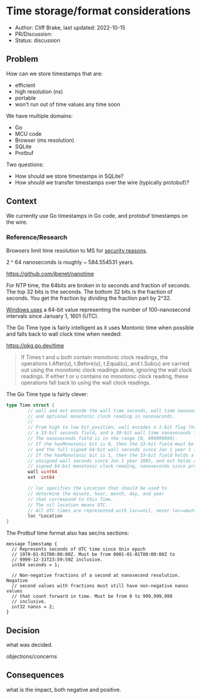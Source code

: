 # Time storage/format considerations

- Author: Cliff Brake, last updated: 2022-10-15
- PR/Discussion:
- Status: discussion

## Problem

How can we store timestamps that are:

- efficient
- high resolution (ns)
- portable
- won't run out of time values any time soon

We have multiple domains:

- Go
- MCU code
- Browser (ms resolution)
- SQLite
- Protbuf

Two questions:

- How should we store timestamps in SQLite?
- How should we transfer timestamps over the wire (typically protobuf)?

## Context

We currently use Go timestamps in Go code, and protobuf timestamps on the wire.

### Reference/Research

Browsers limit time resolution to MS for
[security reasons](https://community.tmpdir.org/t/high-rate-data-example-of-go-concurrency/654/4?u=cbrake).

2 ^ 64 nanoseconds is roughly ~ 584.554531 years.

https://github.com/jbenet/nanotime

For NTP time, the 64bits are broken in to seconds and fraction of seconds. The
top 32 bits is the seconds. The bottom 32 bits is the fraction of seconds. You
get the fraction by dividing the fraction part by 2^32.

[Windows uses](https://learn.microsoft.com/en-us/windows/win32/api/minwinbase/ns-minwinbase-filetime)
a 64-bit value representing the number of 100-nanosecond intervals since January
1, 1601 (UTC).

The Go Time type is fairly intelligent as it uses Montonic time when possible
and falls back to wall clock time when needed:

https://pkg.go.dev/time

> If Times t and u both contain monotonic clock readings, the operations
> t.After(u), t.Before(u), t.Equal(u), and t.Sub(u) are carried out using the
> monotonic clock readings alone, ignoring the wall clock readings. If either t
> or u contains no monotonic clock reading, these operations fall back to using
> the wall clock readings.

The Go Time type is fairly clever:

```go
type Time struct {
        // wall and ext encode the wall time seconds, wall time nanoseconds,
        // and optional monotonic clock reading in nanoseconds.
        //
        // From high to low bit position, wall encodes a 1-bit flag (hasMonotonic),
        // a 33-bit seconds field, and a 30-bit wall time nanoseconds field.
        // The nanoseconds field is in the range [0, 999999999].
        // If the hasMonotonic bit is 0, then the 33-bit field must be zero
        // and the full signed 64-bit wall seconds since Jan 1 year 1 is stored in ext.
        // If the hasMonotonic bit is 1, then the 33-bit field holds a 33-bit
        // unsigned wall seconds since Jan 1 year 1885, and ext holds a
        // signed 64-bit monotonic clock reading, nanoseconds since process start.
        wall uint64
        ext  int64

        // loc specifies the Location that should be used to
        // determine the minute, hour, month, day, and year
        // that correspond to this Time.
        // The nil location means UTC.
        // All UTC times are represented with loc==nil, never loc==&utcLoc.
        loc *Location
}
```

The Protbuf time format also has sec/ns sections:

```
message Timestamp {
  // Represents seconds of UTC time since Unix epoch
  // 1970-01-01T00:00:00Z. Must be from 0001-01-01T00:00:00Z to
  // 9999-12-31T23:59:59Z inclusive.
  int64 seconds = 1;

  // Non-negative fractions of a second at nanosecond resolution. Negative
  // second values with fractions must still have non-negative nanos values
  // that count forward in time. Must be from 0 to 999,999,999
  // inclusive.
  int32 nanos = 2;
}
```

## Decision

what was decided.

objections/concerns

## Consequences

what is the impact, both negative and positive.
